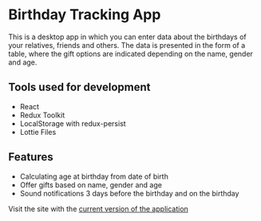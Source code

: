 # Birthday Tracking App

This is a desktop app in which you can enter data about the birthdays of your relatives, friends and others. The data is presented in the form of a table, where the gift options are indicated depending on the name, gender and age.

## Tools used for development

* React
* Redux Toolkit
* LocalStorage with redux-persist
* Lottie Files

## Features
* Calculating age at birthday from date of birth
* Offer gifts based on name, gender and age
* Sound notifications 3 days before the birthday and on the birthday

Visit the site with the [current version of the application](https://mxsolopov.github.io/redux-birthdays/)
